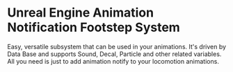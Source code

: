 # Unreal Engine Animation Notification Footstep System
 Easy, versatile subsystem that can be used in your animations. It's driven by Data Base and supports Sound, Decal, Particle and other related variables. All you need is just to add animation notify to your locomotion animations.
